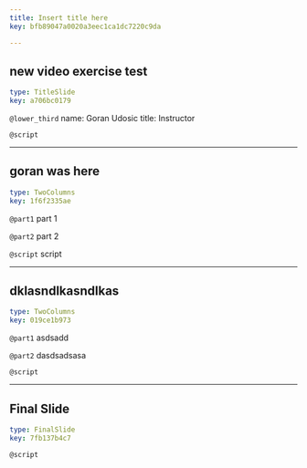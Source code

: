 ```yaml
---
title: Insert title here
key: bfb89047a0020a3eec1ca1dc7220c9da

---
```

## new video exercise test

```yaml
type: TitleSlide
key: a706bc0179
```





`@lower_third`
name: Goran Udosic
title: Instructor

`@script`




---
## goran was here

```yaml
type: TwoColumns
key: 1f6f2335ae
```

`@part1`
part 1

`@part2`
part 2




`@script`
script



---
## dklasndlkasndlkas

```yaml
type: TwoColumns
key: 019ce1b973
```

`@part1`
asdsadd

`@part2`
dasdsadsasa




`@script`




---
## Final Slide

```yaml
type: FinalSlide
key: 7fb137b4c7
```






`@script`



